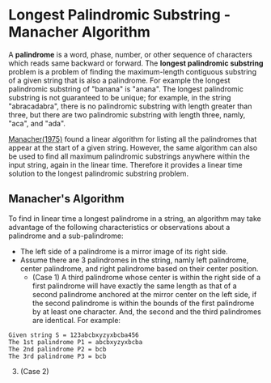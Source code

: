 # Longest Palindromic Substring - Manacher Algorithm

A **palindrome** is a word, phase, number, or other sequence of characters which reads same backward or forward. The **longest palindromic substring** problem is a problem of finding the maximum-length contiguous substring of a given string that is also a palindrome. For example the longest palindromic substring of "banana" is "anana". The longest palindromic substring is not guaranteed to be unique; for example, in the string "abracadabra", there is no palindromic substring with length greater than three, but there are two palindromic substring with length three, namly, "aca", and "ada".

[Manacher(1975)](https://en.wikipedia.org/wiki/Longest_palindromic_substring#CITEREFManacher1975) found a linear algorithm for listing all the palindromes that appear at the start of a given string. However, the same algorithm can also be used to find all maximum palindromic substrings anywhere within the input string, again in the linear time. Therefore it provides a linear time solution to the longest palindromic substring problem.

## Manacher's Algorithm
To find in linear time a longest palindrome in a string, an algorithm may take advantage of the following characteristics or observations about a palindrome and a sub-palindrome:
+ The left side of a palindrome is a mirror image of its right side.
+ Assume there are 3 palindromes in the string, namly left palindrome, center palindrome, and right palindrome based on their center position.
  + (Case 1) A third palindrome whose center is within the right side of a first palindrome will have exactly the same length as that of a second palindrome anchored at the mirror center on the left side, if the second palindrome is within the bounds of the first palindrome by at least one character. And, the second and the third palindromes are identical. For example:
```
Given string S = 123abcbxyzyxbcba456
The 1st palindrome P1 = abcbxyzyxbcba
The 2nd palindrome P2 = bcb
The 3rd palindrome P3 = bcb
```
3. (Case 2)